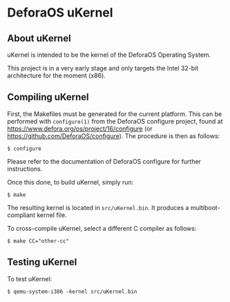 DeforaOS uKernel
================

About uKernel
-------------

uKernel is intended to be the kernel of the DeforaOS Operating System.

This project is in a very early stage and only targets the Intel 32-bit
architecture for the moment (x86).

Compiling uKernel
-----------------

First, the Makefiles must be generated for the current platform. This can be
performed with `configure(1)` from the DeforaOS configure project, found at
<https://www.defora.org/os/project/16/configure> (or
<https://github.com/DeforaOS/configure>). The procedure is then as follows:

    $ configure

Please refer to the documentation of DeforaOS configure for further
instructions.

Once this done, to build uKernel, simply run:

    $ make

The resulting kernel is located in `src/uKernel.bin`. It produces a
multiboot-compliant kernel file.

To cross-compile uKernel, select a different C compiler as follows:

    $ make CC="other-cc"

Testing uKernel
---------------

To test uKernel:

    $ qemu-system-i386 -kernel src/uKernel.bin


